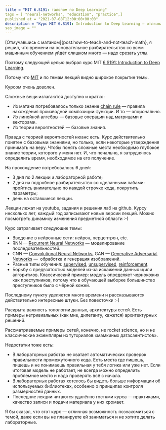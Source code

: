 ```yaml
---
title = "MIT 6.S191: галопом по Deep Learning"
tags = [ "neural-networks", "education", "practice",]
published_at = "2021-07-08T12:00:00+00:00"
description = "Курс MIT 6.S191: Introduction to Deep Learning — отличная возможность познакомиться с темой."
seo_image = ""
---
```


[Отмучавшись с матаном]{post:how-to-teach-and-not-teach-math}, я решил, что времени на основательное разбирательство со всем машинным обучением уйдёт слишком много — надо срезать углы.

Поэтому следующей целью выбрал курс MIT [6.S191: Introduction to Deep Learning](http://introtodeeplearning.com/).

Потому что [MIT](https://www.mit.edu/) и по темам лекций видно широкое покрытие темы.

Курсом очень доволен.

<!-- more -->

Сложные вещи излагаются доступно и кратко:

- Из матана потребовалось только знание [chain rule](https://en.wikipedia.org/wiki/Chain_rule) — правила нахождения производной композиции функции. И то — опционально.
- Из линейной алгебры — базовые операции над матрицами и векторами.
- Из теории вероятностей — базовые знания.

Правда с теорией вероятностей нюанс есть. Курс действительно понятен с базовыми знаниями, но только, если некоторые утверждения принимать на веру. Чтобы понять сложные места необходимо глубокое знание теории, которого у меня нет. И, что печально, я затрудняюсь определить время, необходимое на его получение.

На прохождение потребовалось 6 дней:

- 3 дня по 2 лекции и лабораторной работе;
- 2 дня на подробное разбирательство со сделанными лабами: пройтись внимательно по каждой строчке кода, покрутить параметры;
- день на оставшиеся лекции.

Лекции лежат на youtube, задания и решения лаб на github. Курсу несколько лет, каждый год записывают новые версии лекций. Можно посмотреть динамику изменения предметной области :-)

Курс затрагивает следующие темы:

- Введение в нейронные сети: нейрон, перцептрон, etc.
- RNN — [Recurrent Neural Networks](https://en.wikipedia.org/wiki/Recurrent_neural_network) — моделирование последовательностей.
- CNN — [Convolutional Neural Networks](https://en.wikipedia.org/wiki/Convolutional_neural_network), GAN — [Generative Adversarial Networks](https://en.wikipedia.org/wiki/Generative_adversarial_network) —  обработка и генерация изображений.
- Разные типы обучения: [supervised](https://en.wikipedia.org/wiki/Supervised_learning), [unsupervised](https://en.wikipedia.org/wiki/Unsupervised_learning), [reinforcement](https://en.wikipedia.org/wiki/Deep_reinforcement_learning).
- Борьбу с предвзятостью моделей из-за искажений данных и/или алгоритмов. Классический пример: модель определяет чернокожих как преступников, потому что в обучающей выборке большинство преступников было с чёрной кожей.

Последнему пункту уделяется много времени и рассказываются действительно интересные штуки. Без повесточки :-)

Раскрыта важность топологии данных, архитектуры сетей. Есть примеры нетривиальных (как мне, дилетанту, кажется) архитектурных решений.

Рассматриваемые примеры сетей, конечно, не rocket science, но и не классические экземпляры из туториалов «мамкиных датасаентистов».

Недостатки тоже есть:

- В лабораторных работах не хватает автоматических проверок правильности промежуточного кода. Есть места где пишешь, пишешь и не понимаешь правильная у тебя логика или уже нет. Если итоговая модель не работает, не всегда можно определить проблемное место и надо проверять всё с начала.
- В лабораторных работах хотелось бы видеть больше информации об используемых библиотеках, особенно о принципах контроля размерностей данных.
- Последние лекции читаются удалённо гостями курса — практиками, качество записи и подачи материала у них хромает.

Я бы сказал, что этот курс — отличная возможность познакомиться с темой, даже если вы не планируете ей заниматься и не хотите делать лабораторные.
